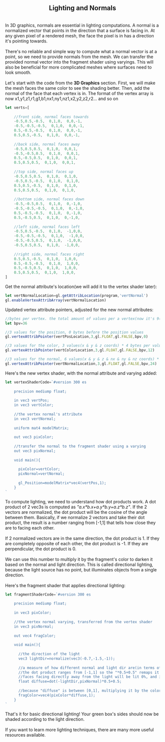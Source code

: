 ## <div align='center'>Lighting and Normals</div>

<br>In 3D graphics, normals are essential in lighting computations. A normal is a normalized vector that points in the direction that a surface is facing in. At any given pixel of a rendered mesh, the face the pixel is in has a direction it's pointing towards.<br><br>There's no reliable and simple way to compute what a normal vector is at a point, so we need to provide normals from the mesh. We can transfer the provided normal vector into the fragment shader using varyings. This will also be beneficial for more complicated meshes where surfaces need to look smooth.<br><br>Let's start with the code from the **3D Graphics** section. First, we will make the mesh faces the same color to see the shading better. Then, add the normal of the face that each vertex is in. The format of the vertex array is now x1,y1,z1,r1,g1,b1,nx1,ny1,nz1,x2,y2,z2,r2... and so on
```js
let verts=[
    
	//front side, normal faces towards
	-0.5,0.5,-0.5,  0,1,0,  0,0,-1,
	-0.5,-0.5,-0.5,  0,1,0,  0,0,-1,
	0.5,-0.5,-0.5,  0,1,0,  0,0,-1,
	0.5,0.5,-0.5,  0,1,0,  0,0,-1,
    
	//back side, normal faces away
	-0.5,0.5,0.5,  0,1,0,  0,0,1,
	-0.5,-0.5,0.5,  0,1,0,  0,0,1,
	0.5,-0.5,0.5,  0,1,0,  0,0,1,
	0.5,0.5,0.5,  0,1,0,  0,0,1,
    
	//top side, normal faces up
	-0.5,0.5,0.5,  0,1,0,  0,1,0,
	-0.5,0.5,-0.5,  0,1,0,  0,1,0,
	0.5,0.5,-0.5,  0,1,0,  0,1,0,
	0.5,0.5,0.5,  0,1,0,  0,1,0,
    
	//bottom side, normal faces down
	-0.5,-0.5,0.5,  0,1,0,  0,-1,0,
	-0.5,-0.5,-0.5,  0,1,0,  0,-1,0,
	0.5,-0.5,-0.5,  0,1,0,  0,-1,0,
	0.5,-0.5,0.5,  0,1,0,  0,-1,0,
    
	//left side, normal faces left
	-0.5,0.5,-0.5,  0,1,0,  -1,0,0,
	-0.5,-0.5,-0.5,  0,1,0,  -1,0,0,
	-0.5,-0.5,0.5,  0,1,0,  -1,0,0,
	-0.5,0.5,0.5,  0,1,0,  -1,0,0,
    
	//right side, normal faces right
	0.5,0.5,-0.5,  0,1,0,  1,0,0,
	0.5,-0.5,-0.5,  0,1,0,  1,0,0,
	0.5,-0.5,0.5,  0,1,0,  1,0,0,
	0.5,0.5,0.5,  0,1,0,  1,0,0,
]
```
Get the normal attribute's location(we will add it to the vertex shader later):
```js
let vertNormalLocation=gl.getAttribLocation(program,'vertNormal')
gl.enableVertexAttribArray(vertNormalLocation)
```
Updated vertex attribute pointers, adjusted for the new normal attributes:
```js
//bytes per vertex. the total amount of values per a vertex(now it's 9(x,y,z,r,g,b,nx,ny,nz)) multiplied by 4(which is the amount of bytes in a float32)
let bpv=36

//3 values for the position, 0 bytes before the position values
gl.vertexAttribPointer(vertPosLocation,3,gl.FLOAT,gl.FALSE,bpv,0)

//3 values for the color, 3 values(x & y & z coords) * 4 bytes per value = 12 bytes before the color values
gl.vertexAttribPointer(vertColorLocation,3,gl.FLOAT,gl.FALSE,bpv,12)

//3 values for the normal, 6 values(x & y & z & nx & ny & nz coords) * 4 bytes per value = 24 bytes before the color values
gl.vertexAttribPointer(vertNormalLocation,3,gl.FLOAT,gl.FALSE,bpv,24)
```
Here's the new vertex shader, with the normal attribute and varying added:
```js
let vertexShaderCode=`#version 300 es
    
	precision mediump float;
    
	in vec3 vertPos;
	in vec3 vertColor;
    
	//the vertex normal's attribute
	in vec3 vertNormal;
    
	uniform mat4 modelMatrix;
    
	out vec3 pixColor;
    
	//transfer the normal to the fragment shader using a varying
	out vec3 pixNormal;
    
	void main(){
      
  	  pixColor=vertColor;
  	  pixNormal=vertNormal;
      
  	  gl_Position=modelMatrix*vec4(vertPos,1);
	}
`
```
To compute lighting, we need to understand how dot products work. A dot product of 2 vec3s is computed as _"a.x\*b.x+a.y\*b.y+a.z\*b.z"_. If the 2 vectors are normalized, the dot product will be the cosine of the angle between them. Basically, if we normalize 2 vectors and take their dot product, the result is a number ranging from [-1,1] that tells how close they are to facing each other.<br><br>If 2 normalized vectors are in the same direction, the dot product is 1. If they are completely opposite of each other, the dot product is -1. If they are perpendicular, the dot product is 0.<br><br>We can use this number to multiply it by the fragment's color to darken it based on the normal and light direction. This is called directional lighting, because the light source has no point, but illuminates objects from a single direction.<br><br>Here's the fragment shader that applies directional lighting:
```js
let fragmentShaderCode=`#version 300 es
    
	precision mediump float;
    
	in vec3 pixColor;
    
	//the vertex normal varying, transferred from the vertex shader
	in vec3 pixNormal;
    
	out vec4 fragColor;
    
	void main(){
      
  	  //the direction of the light
  	  vec3 lightDir=normalize(vec3(-0.7,-1.5,-1));
      
  	  //a measure of how different normal and light dir are(in terms of direction)
  	  //the dot product ranges from [-1,1] so the "*0.5+0.5" remaps it to the [0,1] range
  	  //faces facing directly away from the light will be lit 0%, and if towards the light, up to 100%
  	  float diffuse=dot(-lightDir,pixNormal)*0.5+0.5;
      
  	  //because "diffuse" is between [0,1], multiplying it by the color values will decrease them, therefore darkening the color
  	  fragColor=vec4(pixColor*diffuse,1);
	}
`    
```
That's it for basic directional lighting! Your green box's sides should now be shaded according to the light direction.<br><br>If you want to learn more lighting techniques, there are many more useful resources available.